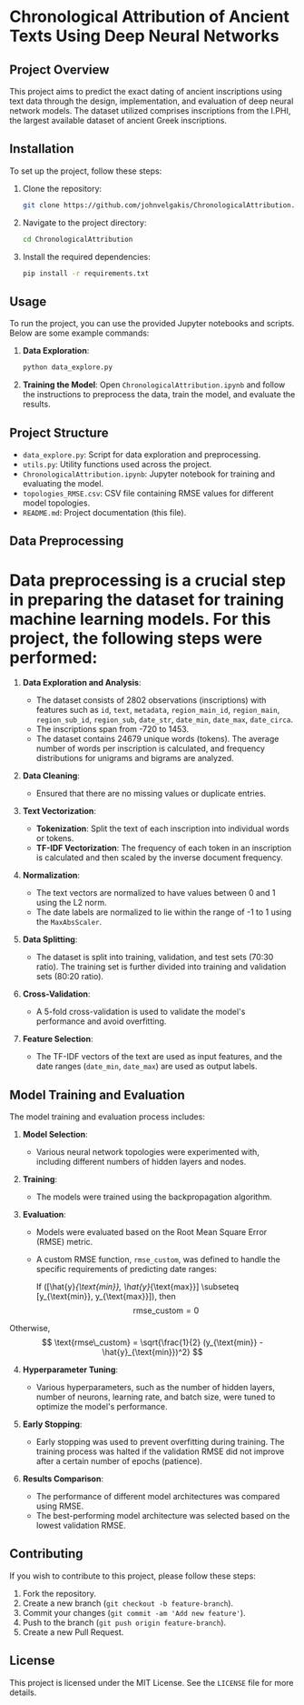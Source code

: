  # Chronological Attribution of Ancient Texts Using Deep Neural Networks

 ## Project Overview

 This project aims to predict the exact dating of ancient inscriptions using text data through the design, implementation, and evaluation of deep neural network models. The dataset utilized comprises inscriptions from the I.PHI, the largest available dataset of ancient Greek inscriptions.

 ## Installation

 To set up the project, follow these steps:

 1. Clone the repository:
     ```sh
     git clone https://github.com/johnvelgakis/ChronologicalAttribution.git
     ```
 2. Navigate to the project directory:
     ```sh
     cd ChronologicalAttribution
     ```
 3. Install the required dependencies:
     ```sh
     pip install -r requirements.txt
     ```

 ## Usage

 To run the project, you can use the provided Jupyter notebooks and scripts. Below are some example commands:

 1. **Data Exploration**:
     ```sh
     python data_explore.py
     ```

 2. **Training the Model**:
     Open `ChronologicalAttribution.ipynb` and follow the instructions to preprocess the data, train the model, and evaluate the results.

 ## Project Structure

 - `data_explore.py`: Script for data exploration and preprocessing.
 - `utils.py`: Utility functions used across the project.
 - `ChronologicalAttribution.ipynb`: Jupyter notebook for training and evaluating the model.
 - `topologies_RMSE.csv`: CSV file containing RMSE values for different model topologies.
 - `README.md`: Project documentation (this file).

 ## Data Preprocessing

# Data preprocessing is a crucial step in preparing the dataset for training machine learning models. For this project, the following steps were performed:

 1. **Data Exploration and Analysis**:
     - The dataset consists of 2802 observations (inscriptions) with features such as `id`, `text`, `metadata`, `region_main_id`, `region_main`, `region_sub_id`, `region_sub`, `date_str`, `date_min`, `date_max`, `date_circa`.
     - The inscriptions span from -720 to 1453.
     - The dataset contains 24679 unique words (tokens). The average number of words per inscription is calculated, and frequency distributions for unigrams and bigrams are analyzed.

 2. **Data Cleaning**:
     - Ensured that there are no missing values or duplicate entries.

 3. **Text Vectorization**:
     - **Tokenization**: Split the text of each inscription into individual words or tokens.
     - **TF-IDF Vectorization**: The frequency of each token in an inscription is calculated and then scaled by the inverse document frequency.

 4. **Normalization**:
     - The text vectors are normalized to have values between 0 and 1 using the L2 norm.
     - The date labels are normalized to lie within the range of -1 to 1 using the `MaxAbsScaler`.

 5. **Data Splitting**:
     - The dataset is split into training, validation, and test sets (70:30 ratio). The training set is further divided into training and validation sets (80:20 ratio).

 6. **Cross-Validation**:
     - A 5-fold cross-validation is used to validate the model's performance and avoid overfitting.

 7. **Feature Selection**:
     - The TF-IDF vectors of the text are used as input features, and the date ranges (`date_min`, `date_max`) are used as output labels.

 ## Model Training and Evaluation

 The model training and evaluation process includes:

 1. **Model Selection**:
     - Various neural network topologies were experimented with, including different numbers of hidden layers and nodes.

 2. **Training**:
     - The models were trained using the backpropagation algorithm.

 3. **Evaluation**:
     - Models were evaluated based on the Root Mean Square Error (RMSE) metric.
     - A custom RMSE function, `rmse_custom`, was defined to handle the specific requirements of predicting date ranges:

       If \([\hat{y}_{\text{min}}, \hat{y}_{\text{max}}] \subseteq [y_{\text{min}}, y_{\text{max}}]\), then
$$
\text{rmse\_custom} = 0
$$

Otherwise,
$$
\text{rmse\_custom} = \sqrt{\frac{1}{2} (y_{\text{min}} - \hat{y}_{\text{min}})^2}
$$

     

 4. **Hyperparameter Tuning**:
     - Various hyperparameters, such as the number of hidden layers, number of neurons, learning rate, and batch size, were tuned to optimize the model's performance.

 5. **Early Stopping**:
     - Early stopping was used to prevent overfitting during training. The training process was halted if the validation RMSE did not improve after a certain number of epochs (patience).

 6. **Results Comparison**:
     - The performance of different model architectures was compared using RMSE.
     - The best-performing model architecture was selected based on the lowest validation RMSE.

 ## Contributing

 If you wish to contribute to this project, please follow these steps:

 1. Fork the repository.
 2. Create a new branch (`git checkout -b feature-branch`).
 3. Commit your changes (`git commit -am 'Add new feature'`).
 4. Push to the branch (`git push origin feature-branch`).
 5. Create a new Pull Request.

 ## License

 This project is licensed under the MIT License. See the `LICENSE` file for more details.
